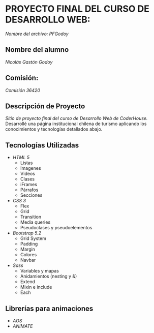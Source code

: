 # PROYECTO FINAL DEL CURSO DE DESARROLLO WEB: 
*Nombre del archivo: PFGodoy*

## Nombre del alumno
*Nicolás Gastón Godoy*

## Comisión: 
*Comisión 36420*

## Descripción de Proyecto
*Sitio de proyecto final del curso de _Desarrollo Web_ de CoderHouse.* Desarrollé una página institucional chilena de turismo aplicando los conocimientos y tecnologías detallados abajo.

## Tecnologías Utilizadas
- *HTML 5*
    - Listas
    - Imagenes
    - Videos
    - Clases
    - iFrames
    - Párrafos
    - Secciones
- *CSS 3*
    - Flex
    - Grid
    - Transition
    - Media queries
    - Pseudoclases y pseudoelementos
- *Bootstrap 5.2*
    - Grid System
    - Padding
    - Margin
    - Colores
    - Navbar
- *Sass*
    - Variables y mapas
    - Anidamientos (nesting y &)
    - Extend
    - Mixin e include
    - Each

## Librerías para animaciones
- *AOS*
- *ANIMATE*